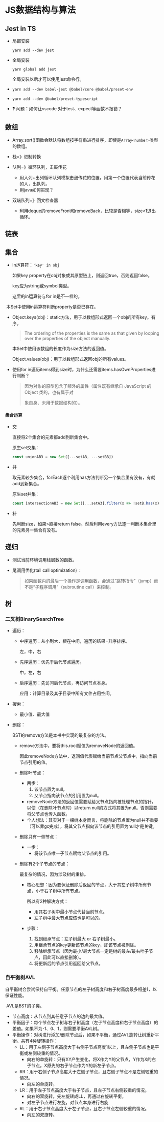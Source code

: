 # JS数据结构与算法

## Jest in TS

* 局部安装

  `yarn add --dev jest`

* 全局安装

  `yarn global add jest`

  全局安装以后才可以使用jest命令行。

* `yarn add --dev babel-jest @babel/core @babel/preset-env`

* `yarn add --dev @babel/preset-typescript`

* :question: 问题：如何让vscode 对于test、expect等函数不报错？

## 数组

* Array.sort()函数会默认将数组按字符串进行排序，即使是`Array<number>`类型的数组。



* 栈=》进制转换
* 队列=》循环队列，击鼓传花
  * 用入列+出列循环队列模拟击鼓传花的位置，用第一个位置代表当前传花的人，出队列。
  * 用java如何实现？
* 双端队列=》回文检查器
  * 利用deque的removeFront和removeBack，比较是否相等，size<1退出循环。



## 链表

## 集合

* in运算符：`'key' in obj`

  如果key property在obj对象或其原型链上，则返回true，否则返回false。

  key应为string或symbol类型。

  这里的in运算符与for in是不一样的。

​		本Set中使用in运算符判断property是否已存在。

* Object.keys(obj)：static方法，用于以数组形式返回一个obj的所有key。有序。

  >The ordering of the properties is the same as that given by looping over the properties of the object manually.

  本Set中使用该数组的长度作为size方法的返回值。

  Object.values(obj)：用于以数组形式返回obj的所有values。

* 使用for in遍历items得到size时，为什么还需要items.hasOwnProperties进行判断？

  >因为对象的原型包含了额外的属性（属性既有继承自 JavaScript 的 Object 类的，也有属于对
  >
  >象自身、未用于数据结构的）。

#### 集合运算

* 交

  直接将2个集合的元素都add到新集合中。

  原生set交集：

  ```js
  const unionAB3 = new Set([...setA3, ...setB3])
  ```

* 并

  取元素较少集合，forEach逐个利用has方法判断另一个集合里有没有，有就add到新集合。

  原生set并集：

  ```js
  const intersectionAB3 = new Set([...setA3].filter(x => !setB.has(x)))
  ```

* 补

  先判断size，如果>直接return false。然后利用every方法逐一判断本集合里的元素另一集合有没有。

## 递归

* 测试当前环境调用栈层数的函数。

* 尾调用优化(tail call optimization)：

  >如果函数内的最后一个操作是调用函数，会通过“跳转指令”（jump）而不是“子程序调用”（subroutine call）来控制。

## 树

### 二叉树BinarySearchTree

* 遍历：

  * 中序遍历：从小到大，根在中间，遍历的结果=升序排序。

    左，中，右

  * 先序遍历：优先于后代节点遍历。

    中，左，右

  * 后序遍历：先访问后代节点，再访问节点本身。

    应用：计算目录及其子目录中所有文件占用空间。

* 搜索：
  * 最小值、最大值

* 删除：

  BST的remove方法是本书中实现的最复杂的方法。

  * remove方法中，要将this.root赋值为removeNode的返回值。

    因此removeNode方法中，返回值代表赋给当前节点父节点中，指向当前节点引用的值。

  * 删除叶节点：

    * 两步：
      1. 该节点置为null。
      2. 父节点指向该节点的引用置为null。
    * removeNode方法的返回值需要赋给父节点指向被处理节点的指针，以便（在删除叶节点时）以return null的方式将其置为null。否则需要将父节点也传入函数。
    * 个人想法：其实对于一棵树本身而言，将删除的节点置为null并不重要（可以靠gc完成），将其父节点指向该节点的引用置为null才是关键。

  * 删除只有一侧节点：

    * 一步：
      * 将该节点唯一子节点赋给父节点的引用。

  * 删除有2个子节点的节点：

    最复杂的情况，因为涉及树的重排。

    * 核心思想：因为要保证删除后返回的节点，大于其左子树中所有节点，小于右子树中所有节点。

      所以有2种解决方式：

      * 用其右子树中最小节点代替当前节点。
      * 左子树中最大节点应该也是可以的。

    * 步骤：
      1. 找到继承节点：左子树最大 or 右子树最小。
      2. 用继承节点的key更新该节点的key，即该节点被删除。
      3. 移除继承节点（因为最小/最大节点一定是树的最左/最右叶子节点，因此可以直接删除）。
      4. 将更新后的节点引用返回给父节点。

### 自平衡树AVL

​	自平衡树会尝试保持自平衡。任意节点的左子树高度和右子树高度最多相差1，以保证性能。

​	AVL是BST的子类。

* 节点高度：从节点到其任意子节点的边的最大值。
* 平衡因子：每个节点左子树与右子树高度（左子节点高度和右子节点高度）的差值。如果不为-1、0、1，则需要平衡AVL树。
* 平衡操作：对树进行添加/删除节点后，如果不平衡，通过AVL旋转让树重新平衡。共有4种旋转操作：
  * LL：用于左侧子节点高度大于右侧子节点高度1以上，且左侧子节点也是平衡或左侧较重的情况。
    * 向右的单旋转：只有XY产生变化，将X作为Y的父节点，Y作为X的右子节点。X原先的右子节点作为Y的新左子节点。
  * RR：用于右侧子节点高度大于左侧子节点，且右侧子节点不是左侧较重的情况。
    * 向左的单旋转。
  * LR：用于左子节点高度大于右子节点，且左子节点右侧较重的情况。
    * 向右的双旋转，先左旋转成LL，再通过右旋转平衡。
    * 对左子节点进行左旋，对节点本身进行右旋
  * RL：用于右子节点高度大于左子节点，且右子节点左侧较重的情况。
    * 向左的双旋转。



